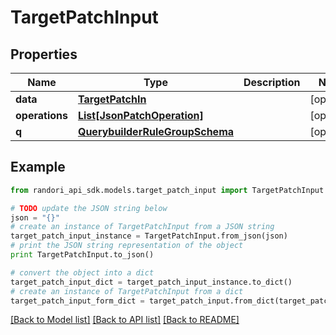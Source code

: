 # TargetPatchInput


## Properties

Name | Type | Description | Notes
------------ | ------------- | ------------- | -------------
**data** | [**TargetPatchIn**](TargetPatchIn.md) |  | [optional] 
**operations** | [**List[JsonPatchOperation]**](JsonPatchOperation.md) |  | [optional] 
**q** | [**QuerybuilderRuleGroupSchema**](QuerybuilderRuleGroupSchema.md) |  | [optional] 

## Example

```python
from randori_api_sdk.models.target_patch_input import TargetPatchInput

# TODO update the JSON string below
json = "{}"
# create an instance of TargetPatchInput from a JSON string
target_patch_input_instance = TargetPatchInput.from_json(json)
# print the JSON string representation of the object
print TargetPatchInput.to_json()

# convert the object into a dict
target_patch_input_dict = target_patch_input_instance.to_dict()
# create an instance of TargetPatchInput from a dict
target_patch_input_form_dict = target_patch_input.from_dict(target_patch_input_dict)
```
[[Back to Model list]](../README.md#documentation-for-models) [[Back to API list]](../README.md#documentation-for-api-endpoints) [[Back to README]](../README.md)



